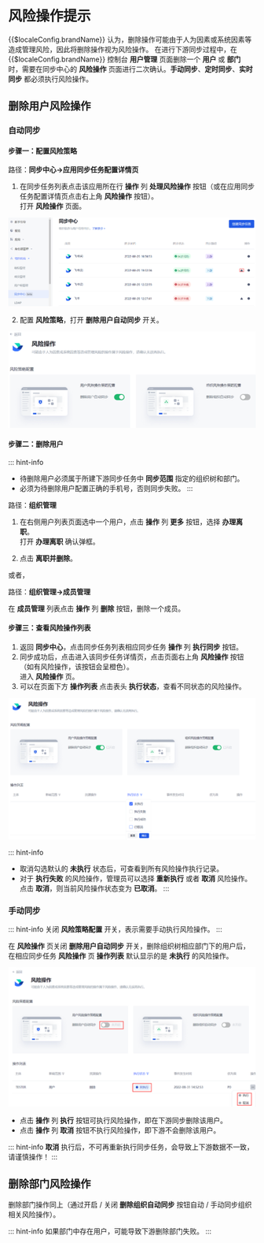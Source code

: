 # 风险操作提示

<LastUpdated/>

{{$localeConfig.brandName}} 认为，删除操作可能由于人为因素或系统因素等造成管理风险，因此将删除操作视为风险操作。
在进行下游同步过程中，在 {{$localeConfig.brandName}} 控制台 **用户管理** 页面删除一个 **用户** 或 **部门** 时，需要在同步中心的 **风险操作** 页面进行二次确认。**手动同步**、**定时同步**、**实时同步** 都必须执行风险操作。

## 删除用户风险操作

### 自动同步

#### 步骤一：配置风险策略

路径：**同步中心->应用同步任务配置详情页**

1. 在同步任务列表点击该应用所在行 **操作** 列 **处理风险操作** 按钮（或在应用同步任务配置详情页点击右上角 **风险操作** 按钮）。</br>打开 **风险操作** 页面。

![](./images/performManualActions-1.png)

2. 配置 **风险策略**，打开 **删除用户自动同步** 开关。

![](./images/risk-policy.png)

#### 步骤二：删除用户

::: hint-info
* 待删除用户必须属于所建下游同步任务中 **同步范围** 指定的组织树和部门。
* 必须为待删除用户配置正确的手机号，否则同步失败。
:::

路径：**组织管理**

1. 在右侧用户列表页面选中一个用户，点击 **操作** 列 **更多** 按钮，选择 **办理离职**。</br>打开 **办理离职** 确认弹框。

2. 点击 **离职并删除**。

或者，

路径：**组织管理->成员管理**

在 **成员管理** 列表点击 **操作** 列 **删除** 按钮，删除一个成员。

#### 步骤三：查看风险操作列表

1. 返回 **同步中心**，点击同步任务列表相应同步任务 **操作** 列 **执行同步** 按钮。
2. 同步成功后，点击进入该同步任务详情页，点击页面右上角 **风险操作** 按钮（如有风险操作，该按钮会呈橙色）。</br>进入 **风险操作** 页。
3. 可以在页面下方 **操作列表** 点击表头 **执行状态**，查看不同状态的风险操作。

![](./images/risk-operation-record.png)

::: hint-info
* 取消勾选默认的 **未执行** 状态后，可查看到所有风险操作执行记录。
* 对于 **执行失败** 的风险操作，管理员可以选择 **重新执行** 或者 **取消** 风险操作。点击 **取消**，则当前风险操作状态变为 **已取消**。
:::

### 手动同步

::: hint-info
关闭 **风险策略配置** 开关，表示需要手动执行风险操作。
:::

在 **风险操作** 页关闭 **删除用户自动同步** 开关，删除组织树相应部门下的用户后，在相应同步任务 **风险操作** 页 **操作列表** 默认显示的是 **未执行** 的风险操作。

![](./images/manual-sync.png)

* 点击 **操作** 列 **执行** 按钮可执行风险操作，即在下游同步删除该用户。
* 点击 **操作** 列 **取消** 按钮不执行风险操作，即下游不会删除该用户。

::: hint-info
**取消** 执行后，不可再重新执行同步任务，会导致上下游数据不一致，请谨慎操作！
:::

## 删除部门风险操作

删除部门操作同上（通过开启 / 关闭 **删除组织自动同步** 按钮自动 / 手动同步组织相关风险操作）。

::: hint-info
如果部门中存在用户，可能导致下游删除部门失败。
:::